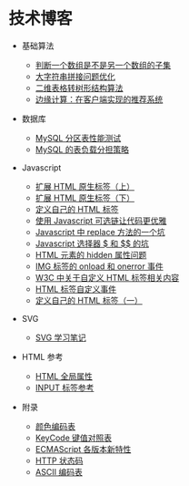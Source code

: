 
# 技术博客

* 基础算法
    + [判断一个数组是不是另一个数组的子集](/blog/20220505-subset.md)
    + [大字符串拼接问题优化](/blog/20220501-string-builder.md)
    + [二维表格转树形结构算法](/blog/20210710.md)
    + [边缘计算：在客户端实现的推荐系统](/blog/20201209.md)

* 数据库
    + [MySQL 分区表性能测试](/blog/20210717.md)
    + [MySQL 的表负载分担策略](/blog/20210724.md)

* Javascript
    + [扩展 HTML 原生标签（上）](/blog/20210731.md)  
    + [扩展 HTML 原生标签（下）](/blog/20210807.md) 
    + [定义自己的 HTML 标签](/blog/20220430-custom-element.md)
    + [使用 Javascript 可选链让代码更优雅](/blog/20210828.md)
    + [Javascript 中 replace 方法的一个坑](/blog/20220415-replace.md)
    + [Javascript 选择器 $ 和 $$ 的坑](/blog/20220418-selector.md)
    + [HTML 元素的 hidden 属性问题](/blog/20220420-hidden.md)
    + [IMG 标签的 onload 和 onerror 事件](/blog/20220426-image.md)
    + [W3C 中关于自定义 HTML 标签相关内容](/blog/20211111-custom-element.md)
    + [HTML 标签自定义事件](/blog/20220503-custom-event.md)
    + [定义自己的 HTML 标签（一）](/blog/20210814.md)

* SVG
    + [SVG 学习笔记](/blog/svg.md)

* HTML 参考
    + [HTML 全局属性](/blog/html.md)
    + [INPUT 标签参考](/blog/input-native.md)

* 附录
    + [颜色编码表](/blog/colors.md)
    + [KeyCode 键值对照表](/blog/keycodes.md)
    + [ECMAScript 各版本新特性](/blog/es.md)
    + [HTTP 状态码](/blog/http.md)
    + [ASCII 编码表](/blog/ascii.md)